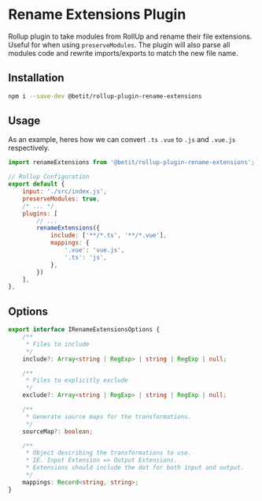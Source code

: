 # Rename Extensions Plugin

Rollup plugin to take modules from RollUp and rename their file extensions. Useful for when using `preserveModules`. The plugin will also parse
all modules code and rewrite imports/exports to match the new file name.

## Installation

```bash
npm i --save-dev @betit/rollup-plugin-rename-extensions
```

## Usage

As an example, heres how we can convert `.ts` `.vue` to `.js` and `.vue.js` respectively.

```js
import renameExtensions from '@betit/rollup-plugin-rename-extensions';

// Rollup Configuration
export default {
    input: './src/index.js',
    preserveModules: true,
    /* ... */
    plugins: [
        // ...
        renameExtensions({
            include: ['**/*.ts', '**/*.vue'],
            mappings: {
                '.vue': 'vue.js',
                '.ts': 'js',
            },
        })
    ],
},
```

## Options

```typescript
export interface IRenameExtensionsOptions {
    /**
     * Files to include
     */
    include?: Array<string | RegExp> | string | RegExp | null;

    /**
     * Files to explicitly exclude
     */
    exclude?: Array<string | RegExp> | string | RegExp | null;

    /**
     * Generate source maps for the transformations.
     */
    sourceMap?: boolean;

    /**
     * Object describing the transformations to use.
     * IE. Input Extension => Output Extensions.
     * Extensions should include the dot for both input and output.
     */
    mappings: Record<string, string>;
}
```